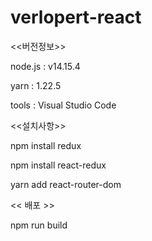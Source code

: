 # verlopert-react

<<버전정보>>

node.js  : v14.15.4

yarn  : 1.22.5

tools : Visual Studio Code 


<<설치사항>>

npm install redux

npm install react-redux 

yarn add react-router-dom 


<< 배포 >>

npm run build



